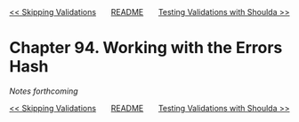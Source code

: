 <div>
<div style='float: left'><a href='ch93-skipping-validations.md'>&lt;&lt; Skipping Validations</a></div>
<div style='float: right'><a href='ch95-testing-validations-with-shoulda.md'>Testing Validations with Shoulda &gt;&gt;</a></div>
<div style='float: inline-auto;text-align:center'><a href='README.md'>README</a></div>
<div style="clear: both"></div>
</div>

# Chapter 94. Working with the Errors Hash

*Notes forthcoming*

<div>
<div style='float: left'><a href='ch93-skipping-validations.md'>&lt;&lt; Skipping Validations</a></div>
<div style='float: right'><a href='ch95-testing-validations-with-shoulda.md'>Testing Validations with Shoulda &gt;&gt;</a></div>
<div style='float: inline-auto;text-align:center'><a href='README.md'>README</a></div>
<div style="clear: both"></div>
</div>